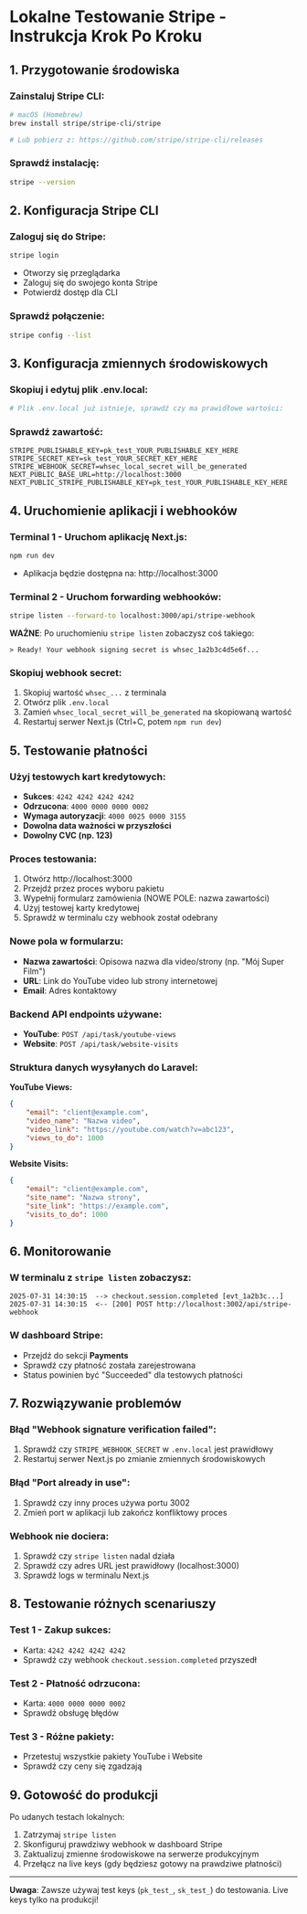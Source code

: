 # Lokalne Testowanie Stripe - Instrukcja Krok Po Kroku

## 1. Przygotowanie środowiska

### Zainstaluj Stripe CLI:
```bash
# macOS (Homebrew)
brew install stripe/stripe-cli/stripe

# Lub pobierz z: https://github.com/stripe/stripe-cli/releases
```

### Sprawdź instalację:
```bash
stripe --version
```

## 2. Konfiguracja Stripe CLI

### Zaloguj się do Stripe:
```bash
stripe login
```
- Otworzy się przeglądarka
- Zaloguj się do swojego konta Stripe
- Potwierdź dostęp dla CLI

### Sprawdź połączenie:
```bash
stripe config --list
```

## 3. Konfiguracja zmiennych środowiskowych

### Skopiuj i edytuj plik .env.local:
```bash
# Plik .env.local już istnieje, sprawdź czy ma prawidłowe wartości:
```

### Sprawdź zawartość:
```env
STRIPE_PUBLISHABLE_KEY=pk_test_YOUR_PUBLISHABLE_KEY_HERE
STRIPE_SECRET_KEY=sk_test_YOUR_SECRET_KEY_HERE
STRIPE_WEBHOOK_SECRET=whsec_local_secret_will_be_generated
NEXT_PUBLIC_BASE_URL=http://localhost:3000
NEXT_PUBLIC_STRIPE_PUBLISHABLE_KEY=pk_test_YOUR_PUBLISHABLE_KEY_HERE
```

## 4. Uruchomienie aplikacji i webhooków

### Terminal 1 - Uruchom aplikację Next.js:
```bash
npm run dev
```
- Aplikacja będzie dostępna na: http://localhost:3000

### Terminal 2 - Uruchom forwarding webhooków:
```bash
stripe listen --forward-to localhost:3000/api/stripe-webhook
```

**WAŻNE**: Po uruchomieniu `stripe listen` zobaczysz coś takiego:
```
> Ready! Your webhook signing secret is whsec_1a2b3c4d5e6f...
```

### Skopiuj webhook secret:
1. Skopiuj wartość `whsec_...` z terminala
2. Otwórz plik `.env.local`
3. Zamień `whsec_local_secret_will_be_generated` na skopiowaną wartość
4. Restartuj serwer Next.js (Ctrl+C, potem `npm run dev`)

## 5. Testowanie płatności

### Użyj testowych kart kredytowych:
- **Sukces**: `4242 4242 4242 4242`
- **Odrzucona**: `4000 0000 0000 0002`
- **Wymaga autoryzacji**: `4000 0025 0000 3155`
- **Dowolna data ważności w przyszłości**
- **Dowolny CVC (np. 123)**

### Proces testowania:
1. Otwórz http://localhost:3000
2. Przejdź przez proces wyboru pakietu
3. Wypełnij formularz zamówienia (NOWE POLE: nazwa zawartości)
4. Użyj testowej karty kredytowej
5. Sprawdź w terminalu czy webhook został odebrany

### Nowe pola w formularzu:
- **Nazwa zawartości**: Opisowa nazwa dla video/strony (np. "Mój Super Film")
- **URL**: Link do YouTube video lub strony internetowej
- **Email**: Adres kontaktowy

### Backend API endpoints używane:
- **YouTube**: `POST /api/task/youtube-views`
- **Website**: `POST /api/task/website-visits`

### Struktura danych wysyłanych do Laravel:

**YouTube Views:**
```json
{
    "email": "client@example.com",
    "video_name": "Nazwa video",
    "video_link": "https://youtube.com/watch?v=abc123",
    "views_to_do": 1000
}
```

**Website Visits:**
```json
{
    "email": "client@example.com", 
    "site_name": "Nazwa strony",
    "site_link": "https://example.com",
    "visits_to_do": 1000
}
```

## 6. Monitorowanie

### W terminalu z `stripe listen` zobaczysz:
```
2025-07-31 14:30:15  --> checkout.session.completed [evt_1a2b3c...]
2025-07-31 14:30:15  <-- [200] POST http://localhost:3002/api/stripe-webhook
```

### W dashboard Stripe:
- Przejdź do sekcji **Payments**
- Sprawdź czy płatność została zarejestrowana
- Status powinien być "Succeeded" dla testowych płatności

## 7. Rozwiązywanie problemów

### Błąd "Webhook signature verification failed":
1. Sprawdź czy `STRIPE_WEBHOOK_SECRET` w `.env.local` jest prawidłowy
2. Restartuj serwer Next.js po zmianie zmiennych środowiskowych

### Błąd "Port already in use":
1. Sprawdź czy inny proces używa portu 3002
2. Zmień port w aplikacji lub zakończ konfliktowy proces

### Webhook nie dociera:
1. Sprawdź czy `stripe listen` nadal działa
2. Sprawdź czy adres URL jest prawidłowy (localhost:3000)
3. Sprawdź logs w terminalu Next.js

## 8. Testowanie różnych scenariuszy

### Test 1 - Zakup sukces:
- Karta: `4242 4242 4242 4242`
- Sprawdź czy webhook `checkout.session.completed` przyszedł

### Test 2 - Płatność odrzucona:
- Karta: `4000 0000 0000 0002`
- Sprawdź obsługę błędów

### Test 3 - Różne pakiety:
- Przetestuj wszystkie pakiety YouTube i Website
- Sprawdź czy ceny się zgadzają

## 9. Gotowość do produkcji

Po udanych testach lokalnych:
1. Zatrzymaj `stripe listen`
2. Skonfiguruj prawdziwy webhook w dashboard Stripe
3. Zaktualizuj zmienne środowiskowe na serwerze produkcyjnym
4. Przełącz na live keys (gdy będziesz gotowy na prawdziwe płatności)

---

**Uwaga**: Zawsze używaj test keys (`pk_test_`, `sk_test_`) do testowania. Live keys tylko na produkcji!
